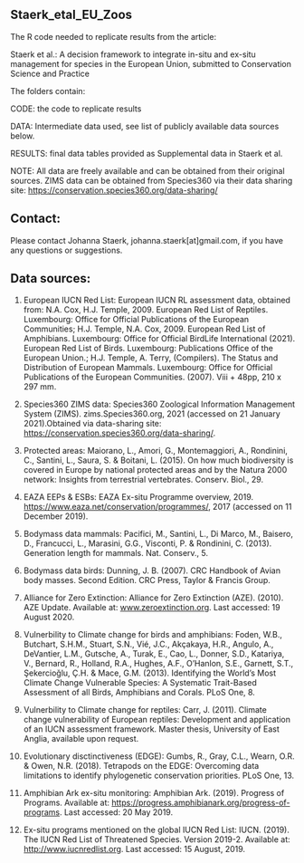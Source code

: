 ## Staerk_etal_EU_Zoos
The R code needed to replicate results from the article:

Staerk et al.: A decision framework to integrate in-situ and ex-situ management for species in the European Union, submitted to Conservation Science and Practice

The folders contain:

CODE: the code to replicate results

DATA: Intermediate data used, see list of publicly available data sources below.

RESULTS: final data tables provided as Supplemental data in Staerk et al.

NOTE: All data are freely available and can be obtained from their original sources. ZIMS data can be obtained from Species360 via their data sharing site: https://conservation.species360.org/data-sharing/

## Contact:

Please contact Johanna Staerk, johanna.staerk[at]gmail.com, if you have any questions or suggestions.


## Data sources:

1) European IUCN Red List:
European IUCN RL assessment data, obtained from:
N.A. Cox, H.J. Temple, 2009. European Red List of Reptiles. Luxembourg: Office
for Official Publications of the European Communities; H.J. Temple, N.A. Cox, 2009. European Red List of Amphibians. Luxembourg: Office for Official
BirdLife International (2021). European Red List of Birds. Luxembourg: Publications Office of the European Union.; H.J. Temple, A. Terry, (Compilers). The Status and
Distribution of European Mammals. Luxembourg: Office for Official Publications
of the European Communities. (2007). Viii + 48pp, 210 x 297 mm.

2) Species360 ZIMS data:
Species360 Zoological Information Management System (ZIMS).
zims.Species360.org, 2021 (accessed on 21 January 2021).Obtained via
data-sharing site:  https://conservation.species360.org/data-sharing/.

3) Protected areas:
Maiorano, L., Amori, G., Montemaggiori, A., Rondinini, C., Santini, L., Saura,
S. & Boitani, L. (2015). On how much biodiversity is covered in Europe by
national protected areas and by the Natura 2000 network: Insights from
terrestrial vertebrates. Conserv. Biol., 29.

4) EAZA EEPs & ESBs:
EAZA Ex-situ Programme overview, 2019.
https://www.eaza.net/conservation/programmes/, 2017 (accessed on 11 December
2019).

5) Bodymass data mammals:
Pacifici, M., Santini, L., Di Marco, M., Baisero, D., Francucci, L., Marasini,
G.G., Visconti, P. & Rondinini, C. (2013). Generation length for mammals. Nat.
Conserv., 5.

6) Bodymass data birds:
Dunning, J. B. (2007). CRC Handbook of Avian body masses. Second Edition. CRC
Press, Taylor & Francis Group.

7) Alliance for Zero Extinction:
Alliance for Zero Extinction (AZE). (2010). AZE Update. Available at:
www.zeroextinction.org. Last accessed: 19 August 2020.

8) Vulnerbility to Climate change for birds and amphibians:
Foden, W.B., Butchart, S.H.M., Stuart, S.N., Vié, J.C., Akçakaya, H.R.,
Angulo, A., DeVantier, L.M., Gutsche, A., Turak, E., Cao, L., Donner, S.D.,
Katariya, V., Bernard, R., Holland, R.A., Hughes, A.F., O’Hanlon, S.E.,
Garnett, S.T., Şekercioǧlu, Ç.H. & Mace, G.M. (2013). Identifying the World’s
Most Climate Change Vulnerable Species: A Systematic Trait-Based Assessment of
all Birds, Amphibians and Corals. PLoS One, 8.

9) Vulnerbility to Climate change for reptiles:
Carr, J. (2011). Climate change vulnerability of European reptiles: Development and application of an IUCN assessment framework. Master thesis, University of East Anglia, available upon request.

10) Evolutionary disctinctiveness (EDGE):
Gumbs, R., Gray, C.L., Wearn, O.R. & Owen, N.R. (2018). Tetrapods on the EDGE: Overcoming data limitations to identify phylogenetic conservation priorities. PLoS One, 13.

11) Amphibian Ark ex-situ monitoring:
Amphibian Ark. (2019). Progress of Programs. Available at: https://progress.amphibianark.org/progress-of-programs. Last accessed: 20 May 2019.

12) Ex-situ programs mentioned on the global IUCN Red List:
IUCN. (2019). The IUCN Red List of Threatened Species. Version 2019-2. Available at: http://www.iucnredlist.org. Last accessed: 15 August, 2019.
